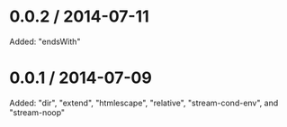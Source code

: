 0.0.2 / 2014-07-11
==================

Added: "endsWith"

0.0.1 / 2014-07-09
==================

Added: "dir", "extend", "htmlescape", "relative",
  "stream-cond-env", and "stream-noop"
